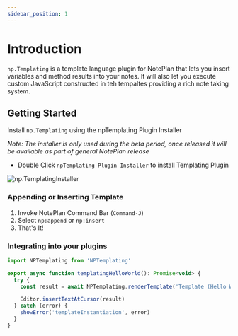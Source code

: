 ```yaml
---
sidebar_position: 1
---
```


# Introduction

`np.Templating` is a template language plugin for NotePlan that lets you insert variables and method results into your notes.  It will also let you execute custom JavaScript constructed in teh tempaltes providing a rich note taking system.

## Getting Started

Install `np.Templating` using the npTemplating Plugin Installer

_Note: The installer is only used during the beta period, once released it will be available as part of general NotePlan release_

- Double Click `npTemplating Plugin Installer` to install Templating Plugin

![np.TemplatingInstaller](/img/npTemplatingInstaller.png)

### Appending or Inserting Template

1. Invoke NotePlan Command Bar (`Command-J`)
2. Select `np:append` or `np:insert`
3. That's It!

### Integrating into your plugins

```javascript
import NPTemplating from 'NPTemplating'

export async function templatingHelloWorld(): Promise<void> {
  try {
    const result = await NPTemplating.renderTemplate('Template (Hello World)', {})

    Editor.insertTextAtCursor(result)
  } catch (error) {
    showError('templateInstantiation', error)
  }
}
```
